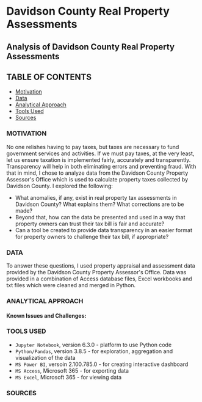 # Davidson County Real Property Assessments

## Analysis of Davidson County Real Property Assessments

## TABLE OF CONTENTS
* [Motivation](#motivation)
* [Data](#data)
* [Analytical Approach](#analytical-approach)
* [Tools Used](#tools-used)
* [Sources](#sources)


### MOTIVATION
No one relishes having to pay taxes, but taxes are necessary to fund government services and activities.  If we must pay taxes, at the very least, let us ensure taxation is implemented fairly, accurately and transparently.  Transparency will help in both eliminating errors and preventing fraud.  With that in mind, I chose to analyze data from the Davidson County Property Assessor's Office which is used to calculate property taxes collected by Davidson County.  I explored the following:

- What anomalies, if any, exist in real property tax assessments in Davidson County?  What explains them?  What corrections are to be made?
- Beyond that, how can the data be presented and used in a way that property owners can trust their tax bill is fair and accurate?
- Can a tool be created to provide data transparency in an easier format for property owners to challenge their tax bill, if appropriate? 

### DATA
To answer these questions, I used property appraisal and assessment data provided by the Davidson County Property Assessor's Office.  Data was provided in a combination of Access database files, Excel workbooks and txt files which were cleaned and merged in Python.


### ANALYTICAL APPROACH
#### Known Issues and Challenges:



### TOOLS USED
- `Jupyter Notebook`, version 6.3.0 - platform to use Python code
- `Python/Pandas`, version 3.8.5 - for exploration, aggregation and visualization of the data
- `MS Power BI`, versoin 2.100.785.0 - for creating interactive dashboard
- `MS Access`, Microsoft 365 - for exporting data
- `MS Excel`, Microsoft 365 - for viewing data 
      
### SOURCES
